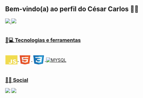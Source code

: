 ## Bem-vindo(a) ao perfil do César Carlos 👋😁

 <div>
   <a href="https://github.com/Cesar-Carllos">
   <img height="180em" src="https://github-readme-stats.vercel.app/api?username=Cesar-Carllos&show_icons=true&theme=tokyonight&include_all_commits=true&count_private=true"/>
   <img height="180em" src="https://github-readme-stats.vercel.app/api/top-langs/?username=Cesar-Carllos&layout=compact&langs_count=6&theme=tokyonight"/>
</div>

<br>

### 🚀💻 Tecnologias e ferramentas
<div style="display: inline_block"><br>
  <img align="center" alt="Js" height="30" width="40" src="https://raw.githubusercontent.com/devicons/devicon/master/icons/javascript/javascript-plain.svg">
  <img align="center" alt="HTML" height="30" width="40" src="https://raw.githubusercontent.com/devicons/devicon/master/icons/html5/html5-original.svg">
  <img align="center" alt="CSS" height="30" width="40" src="https://raw.githubusercontent.com/devicons/devicon/master/icons/css3/css3-original.svg">
  <img align="center" alt="MYSQL" height="30" width="40" src="https://cdn.jsdelivr.net/gh/devicons/devicon@latest/icons/mysql/mysql-original-wordmark.svg" />
</div>
 
<br>
 
### 📧😃 Social
 
<div> 
  <a href="https://instagram.com/cesar_carllos" target="_blank"><img src="https://img.shields.io/badge/-Instagram-%23E4405F?style=for-the-badge&logo=instagram&logoColor=white" target="_blank"></a>
  <a href = "mailto:cesarcarlos.contact@gmail.com"><img src="https://img.shields.io/badge/-Gmail-%23333?style=for-the-badge&logo=gmail&logoColor=white" target="_blank"></a>
</div>






